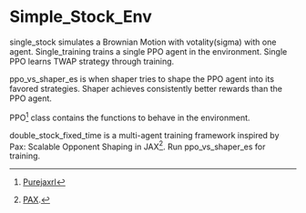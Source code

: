 # Simple_Stock_Env

single_stock simulates a Brownian Motion with votality(sigma) with one agent. Single_training trains a single PPO agent in the environment. Single PPO learns TWAP strategy through training.

ppo_vs_shaper_es is when shaper tries to shape the PPO agent into its favored strategies. Shaper achieves consistently better rewards than the PPO agent.

PPO[^2] class contains the functions to behave in the environment.

double_stock_fixed_time is a multi-agent training framework inspired by Pax: Scalable Opponent Shaping in JAX[^1]. Run ppo_vs_shaper_es for training.

[^1]: [PAX](https://github.com/ucl-dark/pax/tree/main).
[^2]: [Purejaxrl](https://github.com/luchris429/purejaxrl/tree/main)
